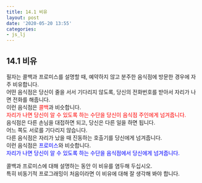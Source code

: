 ```yaml
---
title: 14.1 비유
layout: post
date: '2020-05-20 13:55'
categories:
- js_lj
---
```


## 14.1 비유

필자는 콜백과 프로미스를 설명할 때, 예약하지 않고 분주한 음식점에 방문한 경우에 자주 비유합니다.  
어떤 음식점은 당신이 줄을 서서 기다리지 않도록, 당신의 전화번호를 받아서 자리가 나면 전화를 해줍니다.  
이런 음식점은 <span style="color:red">콜백</span>과 비슷합니다.  
<span style="color:red">자리가 나면 당신이 알 수 있도록 하는 수단을 당신이 음식점 주인에게 넘겨줍니다.</span>  
음식점은 다른 손님을 대접하면 되고, 당신은 다른 일을 하면 됩니다.  
어느 쪽도 서로를 기다리지 않습니다.  
다른 음식점은 자리가 났을 때 진동하는 호출기를 당신에게 넘겨줍니다.  
이런 음식점은 <span style="color:blue">프로미스</span>와 비슷합니다.  
<span style="color:blue">자리가 나면 당신이 알 수 있도록 하는 수단을 음식점에서 당신에게 넘겨줍니다.</span>  

콜백과 프로미스에 대해 설명하는 동안 이 비유를 염두해 두십시오.  
특히 비동기적 프로그래밍이 처음이라면 이 비유에 대해 잘 생각해 봐야 합니다.